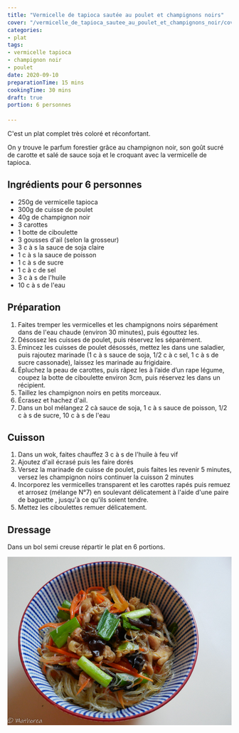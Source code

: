 ```yaml
---
title: "Vermicelle de tapioca sautée au poulet et champignons noirs"
cover: "/vermicelle_de_tapioca_sautee_au_poulet_et_champignons_noir/cover.jpg"
categories:
- plat
tags:
- vermicelle tapioca
- champignon noir
- poulet
date: 2020-09-10
preparationTime: 15 mins
cookingTime: 30 mins
draft: true
portion: 6 personnes

---
```

C'est un plat complet très coloré et réconfortant. 
<!--more--> 
On y trouve le parfum forestier grâce au champignon noir, son goût sucré de carotte et salé de sauce soja et le croquant avec la vermicelle de tapioca.

## Ingrédients pour 6 personnes

- 250g de vermicelle tapioca
- 300g de cuisse de poulet
- 40g de champignon noir
- 3 carottes
- 1 botte de ciboulette
- 3 gousses d'ail (selon la grosseur)
- 3 c à s la sauce de soja claire
- 1 c à s la sauce de poisson
- 1 c à s de sucre
- 1 c à c de sel
- 3 c à s de l'huile
- 10 c à s de l'eau


## Préparation ##

1. Faites tremper les vermicelles et les champignons noirs séparément dans de l'eau chaude (environ 30 minutes), puis égouttez les.
2. Désossez les cuisses de poulet, puis réservez les séparément.  
3. Émincez les cuisses de poulet désossés, mettez les dans une saladier, puis rajoutez marinade (1 c à s sauce de soja, 1/2 c à c sel, 1 c à s de sucre cassonade), laissez les marinade au frigidaire.
4. Épluchez la peau de carottes, puis râpez les à l’aide d’un rape légume, coupez la botte de ciboulette environ 3cm, puis réservez les dans un récipient.
5. Taillez les champignon noirs en petits morceaux.
6. Écrasez et hachez d'ail. 
7. Dans un bol mélangez 2 cà sauce de soja, 1 c à s sauce de poisson, 1/2 c à s de sucre, 10 c à s de l'eau

## Cuisson ##

1. Dans un wok, faites chauffez 3 c à s de l'huile à feu vif 
2. Ajoutez d'ail écrasé puis les faire dorés
3. Versez la marinade de cuisse de poulet, puis faites les revenir 5 minutes, versez les champignon noirs continuer la cuisson 2 minutes 
4. Incorporez les vermicelles transparent et les carottes rapés puis remuez et arrosez (mélange N°7) en soulevant délicatement à l'aide d'une paire de baguette , jusqu'à ce qu'ils soient tendre. 
5. Mettez les ciboulettes remuer délicatement.

## Dressage ##

Dans un bol semi creuse répartir le plat en 6 portions.

![resultat](07.jpg)

